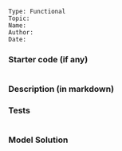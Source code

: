 ```
Type: Functional
Topic: 
Name: 
Author:
Date: 
```


### Starter code (if any)
```python

```



### Description (in markdown)


### Tests
```python


```


### Model Solution
```python


```
